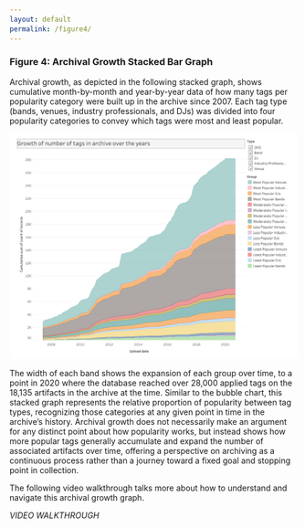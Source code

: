 ```yaml
---
layout: default
permalink: /figure4/
---
```


### Figure 4: Archival Growth Stacked Bar Graph

Archival growth, as depicted in the following stacked graph, shows cumulative month-by-month and year-by-year data of how many tags per popularity category were built up in the archive since 2007. Each tag type (bands, venues, industry professionals, and DJs) was divided into four popularity categories to convey which tags were most and least popular.

![Archival Growth](/assets/img/ArchivalGrowth.png)

The width of each band shows the expansion of each group over time, to a point in 2020 where the database reached over 28,000 applied tags on the 18,135 artifacts in the archive at the time. Similar to the bubble chart, this stacked graph represents the relative proportion of popularity between tag types, recognizing those categories at any given point in time in the archive’s history. Archival growth does not necessarily make an argument for any distinct point about how popularity works, but instead shows how more popular tags generally accumulate and expand the number of associated artifacts over time, offering a perspective on archiving as a continuous process rather than a journey toward a fixed goal and stopping point in collection. 

The following video walkthrough talks more about how to understand and navigate this archival growth graph.

*VIDEO WALKTHROUGH*
